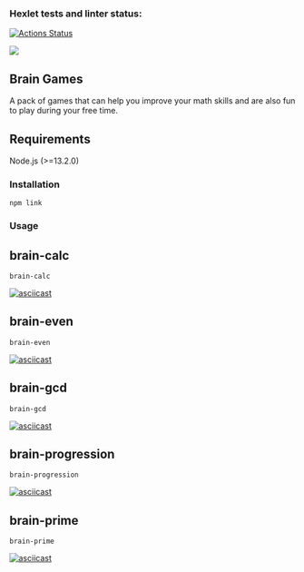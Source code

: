 ### Hexlet tests and linter status:
[![Actions Status](https://github.com/stzlataa/frontend-project-44/workflows/hexlet-check/badge.svg)](https://github.com/stzlataa/frontend-project-44/actions)

<a href="https://codeclimate.com/github/stzlataa/frontend-project-44/maintainability"><img src="https://api.codeclimate.com/v1/badges/2ebd6838f39658087d99/maintainability" /></a>

## Brain Games

A pack of games that can help you improve your math skills and are also fun to play during your free time.

## Requirements

Node.js (>=13.2.0)


### Installation

```
npm link
```


### Usage

## brain-calc

```
brain-calc
```
[![asciicast](https://asciinema.org/a/JCuUW9MZzkJ8ldNYgADzSkHjE.svg)](https://asciinema.org/a/JCuUW9MZzkJ8ldNYgADzSkHjE)


## brain-even

```
brain-even 
```
[![asciicast](https://asciinema.org/a/UP1YbPuLpSxtbku9ZwJuMkpMi.svg)](https://asciinema.org/a/UP1YbPuLpSxtbku9ZwJuMkpMi)


## brain-gcd

```
brain-gcd 
```
[![asciicast](https://asciinema.org/a/6bH6eWbFnM0zTmH1mxEt45HTG.svg)](https://asciinema.org/a/6bH6eWbFnM0zTmH1mxEt45HTG)


## brain-progression

```
brain-progression
```
[![asciicast](https://asciinema.org/a/76ps3Ai6Gk8L0GbpwLg9n0hhF.svg)](https://asciinema.org/a/76ps3Ai6Gk8L0GbpwLg9n0hhF)


## brain-prime

```
brain-prime
```
[![asciicast](https://asciinema.org/a/9Fw7Fq27EcW50K2Oftwp3opfC.svg)](https://asciinema.org/a/9Fw7Fq27EcW50K2Oftwp3opfC)